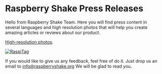 # Raspberry Shake Press Releases

Hello from Raspberry Shake Team. Here you will find press content in several languages and high resolution photos that will help you create amazing articles or reviews about our product.

[High-resolution photos](/raspberryshake-press-releases/highres-images).

[![RaspiTag](http://raspberryshake.org/images/coming-soon-to-kickstarter.png)](http://raspberryshake.org)

If you would like to give us any feedback, feel free of do it. Just drop us an email to info@raspberryshake.org We will be glad to read you.